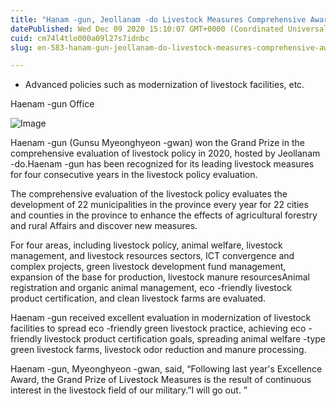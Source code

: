 ```yaml
---
title: "Hanam -gun, Jeollanam -do Livestock Measures Comprehensive Awarded the Grand Prize"
datePublished: Wed Dec 09 2020 15:10:07 GMT+0000 (Coordinated Universal Time)
cuid: cm74l4tlo000a09l27s7idnbc
slug: en-583-hanam-gun-jeollanam-do-livestock-measures-comprehensive-awarded-the-grand-prize

---
```



- Advanced policies such as modernization of livestock facilities, etc.

Haenam -gun Office

![Image](https://cdn.hashnode.com/res/hashnode/image/upload/v1739526445918/8d299f21-ad53-4e4c-a226-b1576cdf69d6.jpeg)

Haenam -gun (Gunsu Myeonghyeon -gwan) won the Grand Prize in the comprehensive evaluation of livestock policy in 2020, hosted by Jeollanam -do.Haenam -gun has been recognized for its leading livestock measures for four consecutive years in the livestock policy evaluation.

The comprehensive evaluation of the livestock policy evaluates the development of 22 municipalities in the province every year for 22 cities and counties in the province to enhance the effects of agricultural forestry and rural Affairs and discover new measures.

For four areas, including livestock policy, animal welfare, livestock management, and livestock resources sectors, ICT convergence and complex projects, green livestock development fund management, expansion of the base for production, livestock manure resourcesAnimal registration and organic animal management, eco -friendly livestock product certification, and clean livestock farms are evaluated.

Haenam -gun received excellent evaluation in modernization of livestock facilities to spread eco -friendly green livestock practice, achieving eco -friendly livestock product certification goals, spreading animal welfare -type green livestock farms, livestock odor reduction and manure processing.

Haenam -gun, Myeonghyeon -gwan, said, “Following last year's Excellence Award, the Grand Prize of Livestock Measures is the result of continuous interest in the livestock field of our military.”I will go out. ”
